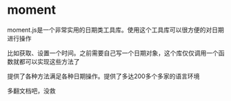 # moment

moment.js是一个非常实用的日期类工具库。使用这个工具库可以很方便的对日期进行操作

比如获取、设置一个时间。之前需要自己写一个日期对象，这个库仅仅调用一个函数就都可以实现这些方法了

提供了各种方法满足各种日期操作。提供了多达200多个多家的语言环境

多翻文档吧，没救